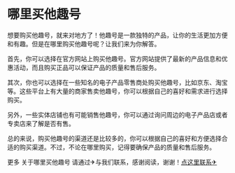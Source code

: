 # 哪里买他趣号

想要购买他趣号，就来对地方了！他趣号是一款独特的产品，让你的生活更加方便和有趣。但是在哪里购买他趣号呢？让我们来为你解答。

首先，你可以选择在官方网站上购买他趣号。官方网站提供了最新的产品信息和优惠活动，而且购买正品可以保证产品的质量和售后服务。

其次，你也可以选择在一些知名的电子产品零售商处购买他趣号，比如京东、淘宝等。这些平台上有大量的商家售卖他趣号，你可以根据自己的喜好和需求进行选择购买。

另外，一些实体店铺也有可能销售他趣号，你可以通过询问周边的电子产品店或者专卖店来了解是否有售。

总的来说，购买他趣号的渠道还是比较多的，你可以根据自己的喜好和方便选择合适的购买渠道。不过，不论在哪里购买，记得要确保产品的质量和售后服务。

更多 关于哪里买他趣号 请通过✈与我们联系，感谢阅读，谢谢！[点这里联系✈](https://ww.k02.cc)